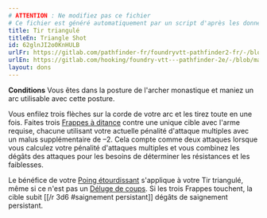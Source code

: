 ```yaml
---
# ATTENTION : Ne modifiez pas ce fichier
# Ce fichier est généré automatiquement par un script d'après les données du module Foundry VTT officiel et de sa traduction
title: Tir triangulé
titleEn: Triangle Shot
id: 62glnJI2o0KnHULB
urlFr: https://gitlab.com/pathfinder-fr/foundryvtt-pathfinder2-fr/-/blob/master/data/feats/62glnJI2o0KnHULB.htm
urlEn: https://gitlab.com/hooking/foundry-vtt---pathfinder-2e/-/blob/master/packs/data/feats.db/triangle-shot.json
layout: dons
---
```

**Conditions** Vous êtes dans la posture de l'archer monastique et maniez un arc utilisable avec cette posture.

Vous enfilez trois flèches sur la corde de votre arc et les tirez toute en une fois. Faites trois [Frappes à ditance](../actions/frapper.html) contre une unique cible avec l'arme requise, chacune utilisant votre actuelle pénalité d'attaque multiples avec un malus supplémentaire de –2. Cela compte comme deux attaques lorsque vous calculez votre pénalité d'attaques multiples et vous combinez les dégâts des attaques pour les besoins de déterminer les résistances et les faiblesses.

Le bénéfice de votre [Poing étourdissant](poing-étourdissant.html) s'applique à votre Tir triangulé, même si ce n'est pas un [Déluge de coups](../actions/déluge-de-coups.html). Si les trois Frappes touchent, la cible subit [[/r 3d6 #saignement persistant]] dégâts de saignement persistant.
